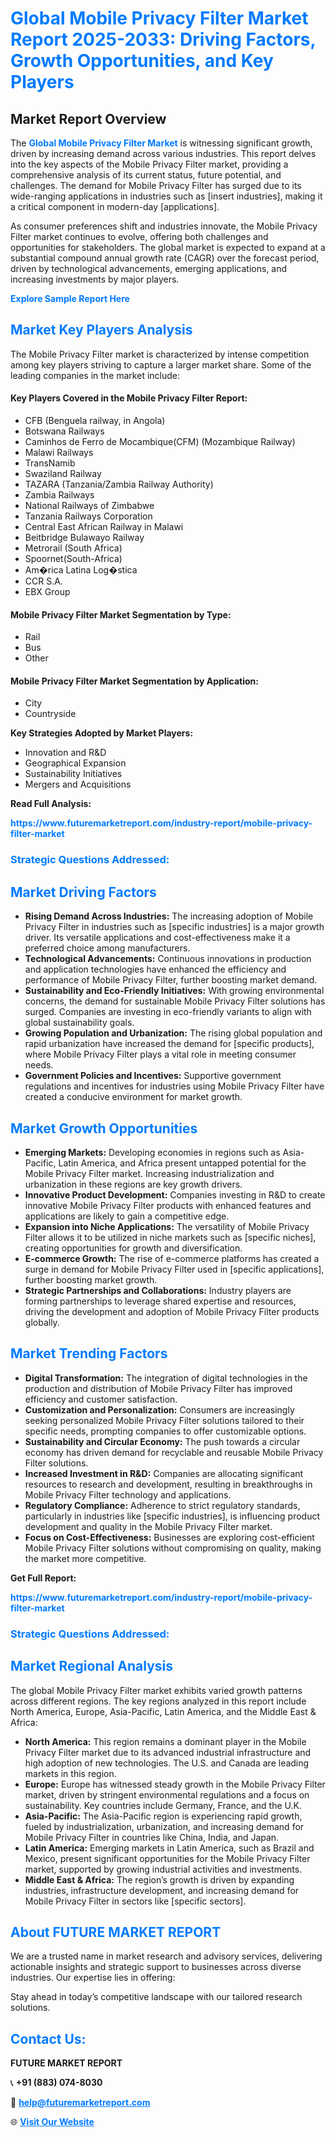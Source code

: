 <h1 style="color: #007BFF;">Global Mobile Privacy Filter Market Report 2025-2033: Driving Factors, Growth Opportunities, and Key Players</h1>

<section id="overview">
<h2>Market Report Overview</h2>
<p>The <a href="https://www.futuremarketreport.com/industry-report/mobile-privacy-filter-market" style="color: #007BFF; text-decoration: none;"><strong>Global Mobile Privacy Filter Market</strong></a> is witnessing significant growth, driven by increasing demand across various industries. This report delves into the key aspects of the Mobile Privacy Filter market, providing a comprehensive analysis of its current status, future potential, and challenges. The demand for Mobile Privacy Filter has surged due to its wide-ranging applications in industries such as [insert industries], making it a critical component in modern-day [applications].</p>
<p>As consumer preferences shift and industries innovate, the Mobile Privacy Filter market continues to evolve, offering both challenges and opportunities for stakeholders. The global market is expected to expand at a substantial compound annual growth rate (CAGR) over the forecast period, driven by technological advancements, emerging applications, and increasing investments by major players.</p>
</section>

<section id="overview">
<p><a href="https://www.futuremarketreport.com/request-sample/reportId=35284" style="color: #007BFF; text-decoration: none;"><strong>Explore Sample Report Here</strong></a></p>
</section>

<section id="key-players">
<h2 style="color: #007BFF;">Market Key Players Analysis</h2>
<p>The Mobile Privacy Filter market is characterized by intense competition among key players striving to capture a larger market share. Some of the leading companies in the market include:</p>
<h4>Key Players Covered in the Mobile Privacy Filter Report:</h4>
<ul><li>CFB (Benguela railway, in Angola)</li><li>Botswana Railways</li><li>Caminhos de Ferro de Mocambique(CFM) (Mozambique Railway)</li><li>Malawi Railways</li><li>TransNamib</li><li>Swaziland Railway</li><li>TAZARA (Tanzania/Zambia Railway Authority)</li><li>Zambia Railways</li><li>National Railways of Zimbabwe</li><li>Tanzania Railways Corporation</li><li>Central East African Railway in Malawi</li><li>Beitbridge Bulawayo Railway</li><li>Metrorail (South Africa)</li><li>Spoornet(South-Africa)</li><li>Am�rica Latina Log�stica</li><li>CCR S.A.</li><li>EBX Group</li></ul>
<h4>Mobile Privacy Filter Market Segmentation by Type:</h4>
<ul><li>Rail</li><li>Bus</li><li>Other</li></ul>

<h4>Mobile Privacy Filter Market Segmentation by Application:</h4>
<ul><li>City</li><li>Countryside</li></ul>
<p><strong>Key Strategies Adopted by Market Players:</strong></p>
<ul>
<li>Innovation and R&D</li>
<li>Geographical Expansion</li>
<li>Sustainability Initiatives</li>
<li>Mergers and Acquisitions</li>
</ul>
</section>

<section>
<p><strong>Read Full Analysis: </strong></p><a href="https://www.futuremarketreport.com/industry-report/mobile-privacy-filter-market" style="color: #007BFF; text-decoration: none;"><strong>https://www.futuremarketreport.com/industry-report/mobile-privacy-filter-market</strong></a>
<h3 style="color: #007BFF;">Strategic Questions Addressed:</h3>
</section>

<section id="driving-factors">
<h2 style="color: #007BFF;">Market Driving Factors</h2>
<ul>
<li><strong>Rising Demand Across Industries:</strong> The increasing adoption of Mobile Privacy Filter in industries such as [specific industries] is a major growth driver. Its versatile applications and cost-effectiveness make it a preferred choice among manufacturers.</li>
<li><strong>Technological Advancements:</strong> Continuous innovations in production and application technologies have enhanced the efficiency and performance of Mobile Privacy Filter, further boosting market demand.</li>
<li><strong>Sustainability and Eco-Friendly Initiatives:</strong> With growing environmental concerns, the demand for sustainable Mobile Privacy Filter solutions has surged. Companies are investing in eco-friendly variants to align with global sustainability goals.</li>
<li><strong>Growing Population and Urbanization:</strong> The rising global population and rapid urbanization have increased the demand for [specific products], where Mobile Privacy Filter plays a vital role in meeting consumer needs.</li>
<li><strong>Government Policies and Incentives:</strong> Supportive government regulations and incentives for industries using Mobile Privacy Filter have created a conducive environment for market growth.</li>
</ul>
</section>

<section id="growth-opportunities">
<h2 style="color: #007BFF;">Market Growth Opportunities</h2>
<ul>
<li><strong>Emerging Markets:</strong> Developing economies in regions such as Asia-Pacific, Latin America, and Africa present untapped potential for the Mobile Privacy Filter market. Increasing industrialization and urbanization in these regions are key growth drivers.</li>
<li><strong>Innovative Product Development:</strong> Companies investing in R&D to create innovative Mobile Privacy Filter products with enhanced features and applications are likely to gain a competitive edge.</li>
<li><strong>Expansion into Niche Applications:</strong> The versatility of Mobile Privacy Filter allows it to be utilized in niche markets such as [specific niches], creating opportunities for growth and diversification.</li>
<li><strong>E-commerce Growth:</strong> The rise of e-commerce platforms has created a surge in demand for Mobile Privacy Filter used in [specific applications], further boosting market growth.</li>
<li><strong>Strategic Partnerships and Collaborations:</strong> Industry players are forming partnerships to leverage shared expertise and resources, driving the development and adoption of Mobile Privacy Filter products globally.</li>
</ul>
</section>

<section id="trending-factors">
<h2 style="color: #007BFF;">Market Trending Factors</h2>
<ul>
<li><strong>Digital Transformation:</strong> The integration of digital technologies in the production and distribution of Mobile Privacy Filter has improved efficiency and customer satisfaction.</li>
<li><strong>Customization and Personalization:</strong> Consumers are increasingly seeking personalized Mobile Privacy Filter solutions tailored to their specific needs, prompting companies to offer customizable options.</li>
<li><strong>Sustainability and Circular Economy:</strong> The push towards a circular economy has driven demand for recyclable and reusable Mobile Privacy Filter solutions.</li>
<li><strong>Increased Investment in R&D:</strong> Companies are allocating significant resources to research and development, resulting in breakthroughs in Mobile Privacy Filter technology and applications.</li>
<li><strong>Regulatory Compliance:</strong> Adherence to strict regulatory standards, particularly in industries like [specific industries], is influencing product development and quality in the Mobile Privacy Filter market.</li>
<li><strong>Focus on Cost-Effectiveness:</strong> Businesses are exploring cost-efficient Mobile Privacy Filter solutions without compromising on quality, making the market more competitive.</li>
</ul>
</section>

<section>
<p><strong>Get Full Report: </strong></p><a href="https://www.futuremarketreport.com/industry-report/mobile-privacy-filter-market" style="color: #007BFF; text-decoration: none;"><strong>https://www.futuremarketreport.com/industry-report/mobile-privacy-filter-market</strong></a>
<h3 style="color: #007BFF;">Strategic Questions Addressed:</h3>
</section>


<section id="regional-analysis">
<h2 style="color: #007BFF;">Market Regional Analysis</h2>
<p>The global Mobile Privacy Filter market exhibits varied growth patterns across different regions. The key regions analyzed in this report include North America, Europe, Asia-Pacific, Latin America, and the Middle East & Africa:</p>
<ul>
<li><strong>North America:</strong> This region remains a dominant player in the Mobile Privacy Filter market due to its advanced industrial infrastructure and high adoption of new technologies. The U.S. and Canada are leading markets in this region.</li>
<li><strong>Europe:</strong> Europe has witnessed steady growth in the Mobile Privacy Filter market, driven by stringent environmental regulations and a focus on sustainability. Key countries include Germany, France, and the U.K.</li>
<li><strong>Asia-Pacific:</strong> The Asia-Pacific region is experiencing rapid growth, fueled by industrialization, urbanization, and increasing demand for Mobile Privacy Filter in countries like China, India, and Japan.</li>
<li><strong>Latin America:</strong> Emerging markets in Latin America, such as Brazil and Mexico, present significant opportunities for the Mobile Privacy Filter market, supported by growing industrial activities and investments.</li>
<li><strong>Middle East & Africa:</strong> The region’s growth is driven by expanding industries, infrastructure development, and increasing demand for Mobile Privacy Filter in sectors like [specific sectors].</li>
</ul>
</section>

<footer>
<h2 style="color: #007BFF;">About FUTURE MARKET REPORT</h2>
<p>We are a trusted name in market research and advisory services, delivering actionable insights and strategic support to businesses across diverse industries. Our expertise lies in offering:</p>

<p>Stay ahead in today’s competitive landscape with our tailored research solutions.</p>

<h2 style="color: #007BFF;">Contact Us:</h2>
<p><strong>FUTURE MARKET REPORT</strong></p>
<p>📞 <strong>+91 (883) 074-8030</strong></p>
<p>📧 <strong><a href="mailto:help@futuremarketreport.com" style="color: #007BFF;">help@futuremarketreport.com</a></strong></p>
<p>🌐 <strong><a href="https://www.futuremarketreport.com/" style="color: #007BFF;">Visit Our Website</a></strong></p>
</footer>